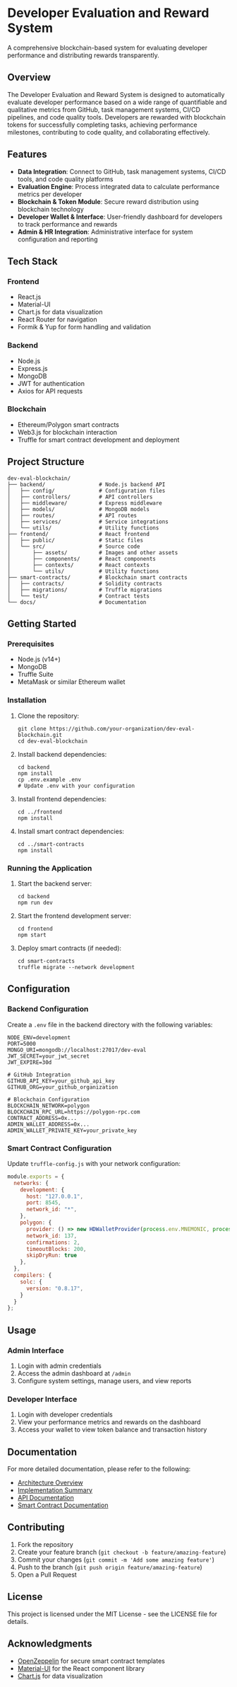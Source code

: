 # Developer Evaluation and Reward System

A comprehensive blockchain-based system for evaluating developer performance and distributing rewards transparently.

## Overview

The Developer Evaluation and Reward System is designed to automatically evaluate developer performance based on a wide range of quantifiable and qualitative metrics from GitHub, task management systems, CI/CD pipelines, and code quality tools. Developers are rewarded with blockchain tokens for successfully completing tasks, achieving performance milestones, contributing to code quality, and collaborating effectively.

## Features

- **Data Integration**: Connect to GitHub, task management systems, CI/CD tools, and code quality platforms
- **Evaluation Engine**: Process integrated data to calculate performance metrics per developer
- **Blockchain & Token Module**: Secure reward distribution using blockchain technology
- **Developer Wallet & Interface**: User-friendly dashboard for developers to track performance and rewards
- **Admin & HR Integration**: Administrative interface for system configuration and reporting

## Tech Stack

### Frontend
- React.js
- Material-UI
- Chart.js for data visualization
- React Router for navigation
- Formik & Yup for form handling and validation

### Backend
- Node.js
- Express.js
- MongoDB
- JWT for authentication
- Axios for API requests

### Blockchain
- Ethereum/Polygon smart contracts
- Web3.js for blockchain interaction
- Truffle for smart contract development and deployment

## Project Structure

```
dev-eval-blockchain/
├── backend/                 # Node.js backend API
│   ├── config/              # Configuration files
│   ├── controllers/         # API controllers
│   ├── middleware/          # Express middleware
│   ├── models/              # MongoDB models
│   ├── routes/              # API routes
│   ├── services/            # Service integrations
│   └── utils/               # Utility functions
├── frontend/                # React frontend
│   ├── public/              # Static files
│   └── src/                 # Source code
│       ├── assets/          # Images and other assets
│       ├── components/      # React components
│       ├── contexts/        # React contexts
│       └── utils/           # Utility functions
├── smart-contracts/         # Blockchain smart contracts
│   ├── contracts/           # Solidity contracts
│   ├── migrations/          # Truffle migrations
│   └── test/                # Contract tests
└── docs/                    # Documentation
```

## Getting Started

### Prerequisites

- Node.js (v14+)
- MongoDB
- Truffle Suite
- MetaMask or similar Ethereum wallet

### Installation

1. Clone the repository:
   ```
   git clone https://github.com/your-organization/dev-eval-blockchain.git
   cd dev-eval-blockchain
   ```

2. Install backend dependencies:
   ```
   cd backend
   npm install
   cp .env.example .env
   # Update .env with your configuration
   ```

3. Install frontend dependencies:
   ```
   cd ../frontend
   npm install
   ```

4. Install smart contract dependencies:
   ```
   cd ../smart-contracts
   npm install
   ```

### Running the Application

1. Start the backend server:
   ```
   cd backend
   npm run dev
   ```

2. Start the frontend development server:
   ```
   cd frontend
   npm start
   ```

3. Deploy smart contracts (if needed):
   ```
   cd smart-contracts
   truffle migrate --network development
   ```

## Configuration

### Backend Configuration

Create a `.env` file in the backend directory with the following variables:

```
NODE_ENV=development
PORT=5000
MONGO_URI=mongodb://localhost:27017/dev-eval
JWT_SECRET=your_jwt_secret
JWT_EXPIRE=30d

# GitHub Integration
GITHUB_API_KEY=your_github_api_key
GITHUB_ORG=your_github_organization

# Blockchain Configuration
BLOCKCHAIN_NETWORK=polygon
BLOCKCHAIN_RPC_URL=https://polygon-rpc.com
CONTRACT_ADDRESS=0x...
ADMIN_WALLET_ADDRESS=0x...
ADMIN_WALLET_PRIVATE_KEY=your_private_key
```

### Smart Contract Configuration

Update `truffle-config.js` with your network configuration:

```javascript
module.exports = {
  networks: {
    development: {
      host: "127.0.0.1",
      port: 8545,
      network_id: "*",
    },
    polygon: {
      provider: () => new HDWalletProvider(process.env.MNEMONIC, process.env.POLYGON_RPC_URL),
      network_id: 137,
      confirmations: 2,
      timeoutBlocks: 200,
      skipDryRun: true
    },
  },
  compilers: {
    solc: {
      version: "0.8.17",
    }
  }
};
```

## Usage

### Admin Interface

1. Login with admin credentials
2. Access the admin dashboard at `/admin`
3. Configure system settings, manage users, and view reports

### Developer Interface

1. Login with developer credentials
2. View your performance metrics and rewards on the dashboard
3. Access your wallet to view token balance and transaction history

## Documentation

For more detailed documentation, please refer to the following:

- [Architecture Overview](docs/architecture.md)
- [Implementation Summary](docs/implementation-summary.md)
- [API Documentation](docs/api-docs.md)
- [Smart Contract Documentation](docs/smart-contracts.md)

## Contributing

1. Fork the repository
2. Create your feature branch (`git checkout -b feature/amazing-feature`)
3. Commit your changes (`git commit -m 'Add some amazing feature'`)
4. Push to the branch (`git push origin feature/amazing-feature`)
5. Open a Pull Request

## License

This project is licensed under the MIT License - see the LICENSE file for details.

## Acknowledgments

- [OpenZeppelin](https://openzeppelin.com/) for secure smart contract templates
- [Material-UI](https://mui.com/) for the React component library
- [Chart.js](https://www.chartjs.org/) for data visualization
